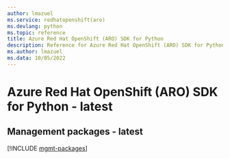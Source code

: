```yaml
---
author: lmazuel
ms.service: redhatopenshift(aro)
ms.devlang: python
ms.topic: reference
title: Azure Red Hat OpenShift (ARO) SDK for Python
description: Reference for Azure Red Hat OpenShift (ARO) SDK for Python
ms.author: lmazuel
ms.data: 10/05/2022
---
```

# Azure Red Hat OpenShift (ARO) SDK for Python - latest

## Management packages - latest
[!INCLUDE [mgmt-packages](red-hat-openshift-(aro)-mgmt-index.md)]